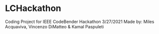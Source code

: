 # LCHackathon
Coding Project for IEEE CodeBender Hackathon 3/27/2021
Made by: Miles Acquaviva, Vincenzo DiMatteo & Kamal Paspuleti
